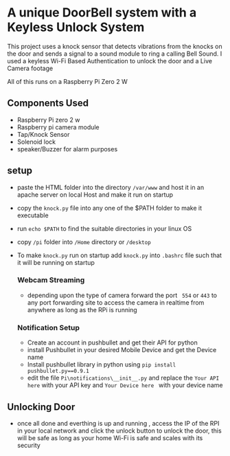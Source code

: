 # A unique DoorBell system with a Keyless Unlock System

This project uses a knock sensor that detects vibrations from the knocks on the door and sends a signal to a sound module to ring a calling Bell Sound. I used a keyless Wi-Fi Based Authentication to unlock the door and a Live Camera footage

All of this runs on a Raspberry Pi Zero 2 W

## Components Used

- Raspberry Pi zero 2 w
- Raspberry pi camera module
- Tap/Knock Sensor
- Solenoid lock
- speaker/Buzzer for alarm purposes

## setup
- paste the HTML folder into the directory ```/var/www``` and host it in an apache server on local Host and make it run on startup
- copy the ```knock.py``` file into any one of the $PATH folder to make it executable
- run ```echo $PATH``` to find the suitable directories in your linux OS
- copy ```/pi``` folder into ```/Home``` directory or ```/desktop```
- To make ```knock.py``` run on startup add ```knock.py``` into ```.bashrc``` file such that it will be running on startup

    ### Webcam Streaming

    -  depending upon the type of camera forward the port  ``` 554``` or  ```443``` to any port forwarding site to access the camera in realtime from anywhere as long as the RPi is running 

    ### Notification Setup
    - Create an account in pushbullet and get their API for python
    - install Pushbullet in your desired Mobile Device and get the Device name
    - Install pushbullet library in python using ```pip install pushbullet.py==0.9.1```
    - edit the file ```Pi\notifications\__init__.py``` and replace the ```Your API here``` with your API key and ```Your Device here ``` with your device name

## Unlocking Door
 - once all done and everthing is up and running , access the IP of the RPI in your local network and click the unlock button to unlock the door, this will be safe as long as your home Wi-Fi is safe and scales with its security